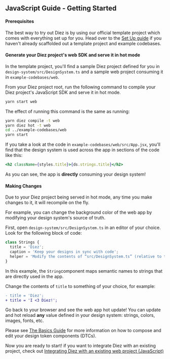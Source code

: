 ## JavaScript Guide - Getting Started

#### Prerequisites

The best way to try out Diez is by using our official template project which comes with everything set up for you. Head over to the [Set Up guide](/getting-started#set-up) if you haven't already scaffolded out a template project and example codebases.

#### Generate your Diez project's web SDK and serve it in hot mode

In the template project, you'll find a sample Diez project defined for you in `design-system/src/DesignSystem.ts` and a sample web project consuming it in `example-codebases/web`.

From your Diez project root, run the following command to compile your Diez project's JavaScript SDK and serve it in hot mode.

```bash
yarn start web
```

The effect of running this command is the same as running:
```bash
yarn diez compile -t web
yarn diez hot -t web
cd ../example-codebases/web
yarn start
```

If you take a look at the code in `example-codebases/web/src/App.jsx`, you'll find that the design system is used across the app in sections of the code like this:

```jsx
<h2 className={styles.title}>{ds.strings.title}</h2>
```

As you can see, the app is **directly** consuming your design system!

#### Making Changes

Due to your Diez project being served in hot mode, any time you make changes to it, it will recompile on the fly.

For example, you can change the background color of the web app by modifying your design system's source of truth.

First, open `design-system/src/DesignSystem.ts` in an editor of your choice. Look for the following block of code:

```typescript
class Strings {
  title = 'Diez';
  caption = 'Keep your designs in sync with code';
  helper = 'Modify the contents of “src/DesignSystem.ts” (relative to the root of the Diez project) to see changes to the design system in real time.';
}
```

In this example, the `String`component maps semantic names to strings that are directly used in the app.

Change the contents of `title` to something of your choice, for example:

```Diff
- title = 'Diez';
+ title = 'I <3 Diez!';
```

Go back to your browser and see the web app hot update! You can update and hot reload **any** value defined in your design system: strings, colors, images, fonts, etc.

Please see [The Basics Guide](/getting-started/the-basics) for more information on how to compose and edit your design token components (DTCs).


Now you are ready to start! if you want to integrate Diez with an existing project, check out [Integrating Diez with an existing web project (JavaScript)](/existing-project-integration/javascript/)
